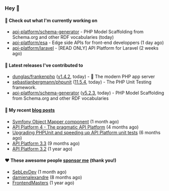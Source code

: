 ### Hey 👋

#### 👷 Check out what I'm currently working on

- [api-platform/schema-generator](https://github.com/api-platform/schema-generator) - PHP Model Scaffolding from Schema.org and other RDF vocabularies (today)
- [api-platform/esa](https://github.com/api-platform/esa) - Edge side APIs for front-end developpers (1 day ago)
- [api-platform/laravel](https://github.com/api-platform/laravel) - [READ ONLY] API Platform for Laravel (2 weeks ago)

#### 🔭 Latest releases I've contributed to

- [dunglas/frankenphp](https://github.com/dunglas/frankenphp) ([v1.4.2](https://github.com/dunglas/frankenphp/releases/tag/v1.4.2), today) - 🧟 The modern PHP app server
- [sebastianbergmann/phpunit](https://github.com/sebastianbergmann/phpunit) ([11.5.4](https://github.com/sebastianbergmann/phpunit/releases/tag/11.5.4), today) - The PHP Unit Testing framework.
- [api-platform/schema-generator](https://github.com/api-platform/schema-generator) ([v5.2.3](https://github.com/api-platform/schema-generator/releases/tag/v5.2.3), today) - PHP Model Scaffolding from Schema.org and other RDF vocabularies

#### 📜 My recent [blog posts](https://soyuka.me)

- [Symfony Object Mapper component](https://soyuka.me/symfony-object-mapper-component/) (1 month ago)
- [API Platform 4 - The pragmatic API Platform](https://soyuka.me/api-platform-4-the-pragmatic-api-platform/) (4 months ago)
- [Upgrading PHPUnit and speeding up API Platform unit tests](https://soyuka.me/upgrading-phpunit-and-speeding-up-api-platform-unit-tests/) (6 months ago)
- [API Platform 3.3](https://soyuka.me/api-platform-3.3/) (9 months ago)
- [API Platform 3.2](https://soyuka.me/api-platform-3.2/) (1 year ago)

#### ❤️ These awesome people [sponsor me](https://github.com/sponsors/soyuka) (thank you!)

- [SebLevDev](https://github.com/SebLevDev) (1 month ago)
- [damienalexandre](https://github.com/damienalexandre) (8 months ago)
- [FrontendMasters](https://github.com/FrontendMasters) (1 year ago)
